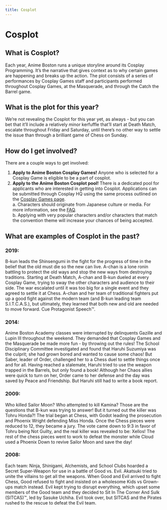 ```yaml
---
title: Cosplot
---
```

# Cosplot

## What is Cosplot?
Each year, Anime Boston runs a unique storyline around its Cosplay Programming. It’s the narrative that gives context as to why certain games are happening and breaks up the action. The plot consists of a series of performances by Cosplay Games staff and participants performed throughout Cosplay Games, at the Masquerade, and through the Catch the Barrel game.

## What is the plot for this year?
We’re not revealing the Cosplot for this year yet, as always - but you can bet that it’ll include a relatively minor kerfuffle that’ll start at Death Match, escalate throughout Friday and Saturday, until there’s no other way to settle the issue than through a brilliant game of Chess on Sunday.

## How do I get involved?
There are a couple ways to get involved:

1. **Apply to Anime Boston Cosplay Games!** Anyone who is selected for a Cosplay Game is eligible to be a part of cosplot.
2. **Apply to the Anime Boston Cosplot pool!** There is a dedicated pool for applicants who are interested in getting into Cosplot. Applications can be submitted through Cosplay HQ using the same process outlined on the [Cosplay Games page](/cosplay/cosplay_games/#apply).  
a. Characters should originate from Japanese culture or media. For more information, see the [FAQ](/cosplay/cosplay_faq/#7).  
b. Applying with very popular characters and/or characters that match the convention theme will increase your chances of being accepted.

## What are examples of Cosplot in the past?

### 2019:
B-kun leads the Shinsengumi in the fight for the progress of time in the belief that the old must die so the new can live. A-chan is a lone ronin battling to protect the old ways and stop the new ways from  destroying traditions. Starting at Death Match, A-chan and B-kun dueled at every Cosplay Game, trying to sway the other characters and audience to their side. The war escalated until it was too big for a single event and they agreed to settle it at Chess. A-chan and her team of traditional fighters put up a good fight against the modern team (and B-kun leading team S.I.T.C.A.S.), but ultimately, they learned that both new and old are needed to move forward. Cue Protagonist Speech&trade;.

### 2014:
Anime Boston Academy classes were interrupted by delinquents Gazille and Lupin III throughout the weekend. They demanded that Cosplay Games and the Masquerade be made more fun - by throwing out the rules! The School Disciplinary Committee investigated and found that Haruhi Suzumiya was the culprit; she had grown bored and wanted to cause some chaos! But Saber, leader of Order, challenged her to a Chess duel to settle things once and for all. Having reached a stalemate, Haruhi tried to use the weapon trapped in the Barrels, but only found a book! Although her Chaos allies were quick to turn on her, Order came to her defense and the day was saved by Peace and Friendship. But Haruhi still had to write a book report.

### 2009:
Who killed Sailor Moon? Who attempted to kill Kamina? Those are the questions that B-kun was trying to answer! But it turned out the killer was Tohru Honda?! The trial began at Chess, with Godot leading the prosecution and Phoenix Wright defending Miss Honda. Once the Chess pieces were reduced to 12, they became a jury. The vote came down to 9:3 in favor of Tohru being Not Guilty, and the real killer was revealed to be: Xellos! The rest of the chess pieces went to work to defeat the monster while Cloud used a Phoenix Down to revive Sailor Moon and save the day!

### 2008:
Each team: Ninja, Shinigami, Alchemists, and School Clubs hoarded a Secret Super-Weapon for use in a battle of Good vs. Evil. Akatsuki tried to unite the villains to get all the weapons. When Good and Evil arrived to fight Chess, Good refused to fight and insisted on a wholesome Kids vs Grown-ups match instead. Evil kept trying to disrupt everything, which upset some members of the Good team and they decided to Sit In The Corner And Sulk (SITCAS)™, led by Sasuke Uchiha. Evil took over, but SITCAS and the Pirates rushed to the rescue to defeat the Evil team.
